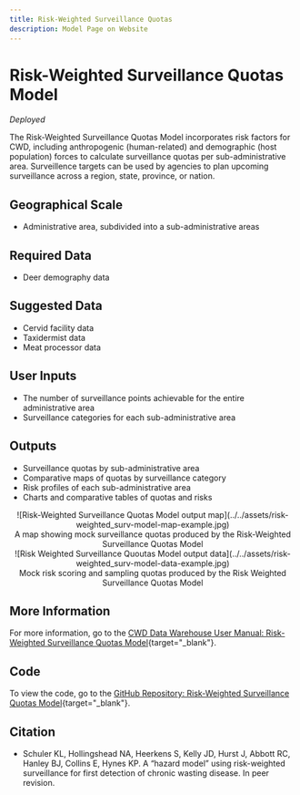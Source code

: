 ```yaml
---
title: Risk-Weighted Surveillance Quotas
description: Model Page on Website
---
```


# Risk-Weighted Surveillance Quotas Model
*Deployed*

The Risk-Weighted Surveillance Quotas Model incorporates risk factors for CWD, including anthropogenic (human-related) and demographic (host population) forces to calculate surveillance quotas per sub-administrative area. Surveillence targets can be used by agencies to plan upcoming surveillance across a region, state, province, or nation.

## Geographical Scale
* Administrative area, subdivided into a sub-administrative areas

## Required Data
* Deer demography data

## Suggested Data
* Cervid facility data
* Taxidermist data
* Meat processor data

## User Inputs
* The number of surveillance points achievable for the entire administrative area 
* Surveillance categories for each sub-administrative area

## Outputs
* Surveillance quotas by sub-administrative area
* Comparative maps of quotas by surveillance category
* Risk profiles of each sub-administrative area
* Charts and comparative tables of quotas and risks


<center>![Risk-Weighted Surveillance Quotas Model output map](../../assets/risk-weighted_surv-model-map-example.jpg)
<figcaption>A map showing mock surveillance quotas produced by the Risk-Weighted Surveillance Quotas Model</figcaption></center>

<center>![Risk Weighted Surveillance Quoutas Model output data](../../assets/risk-weighted_surv-model-data-example.jpg)
<figcaption>Mock risk scoring and sampling quotas produced by the Risk Weighted Surveillance Quotas Model</figcaption></center>

## More Information
For more information, go to the [CWD Data Warehouse User Manual: Risk-Weighted Surveillance Quotas Model](https://pages.github.coecis.cornell.edu/CWHL/CWD-Data-Warehouse/risk-weighted-surveillance-quotas.html){target="_blank"}.

## Code
To view the code, go to the [GitHub Repository: Risk-Weighted Surveillance Quotas Model](https://github.com/Cornell-Wildlife-Health-Lab/risk-weighted-surveillance-quotas-model){target="_blank"}.

## Citation
* Schuler KL, Hollingshead NA, Heerkens S, Kelly JD, Hurst J, Abbott RC, Hanley BJ, Collins E, Hynes KP. A “hazard model” using risk-weighted surveillance for first detection of chronic wasting disease. In peer revision.